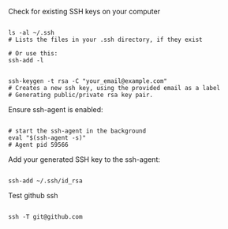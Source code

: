 Check for existing SSH keys on your computer

```shell

ls -al ~/.ssh
# Lists the files in your .ssh directory, if they exist

# Or use this:
ssh-add -l

```


```shell

ssh-keygen -t rsa -C "your_email@example.com"
# Creates a new ssh key, using the provided email as a label
# Generating public/private rsa key pair.

```

Ensure ssh-agent is enabled:

```shell

# start the ssh-agent in the background
eval "$(ssh-agent -s)"
# Agent pid 59566

```

Add your generated SSH key to the ssh-agent:

```shell

ssh-add ~/.ssh/id_rsa

```


Test github ssh

```shell

ssh -T git@github.com

```
